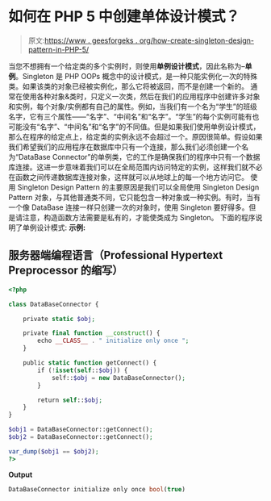 # 如何在 PHP 5 中创建单体设计模式？

> 原文:[https://www . geesforgeks . org/how-create-singleton-design-pattern-in-PHP-5/](https://www.geeksforgeeks.org/how-to-create-singleton-design-pattern-in-php-5/)

当您不想拥有一个给定类的多个实例时，则使用**单例设计模式**，因此名称为–**单例**。Singleton 是 PHP OOPs 概念中的设计模式，是一种只能实例化一次的特殊类。如果该类的对象已经被实例化，那么它将被返回，而不是创建一个新的。
通常在使用各种对象&类时，只定义一次类，然后在我们的应用程序中创建许多对象和实例，每个对象/实例都有自己的属性。例如，当我们有一个名为“学生”的班级名字，它有三个属性——“名字”、“中间名”和“名字”。“学生”的每个实例可能有也可能没有“名字”、“中间名”和“名字”的不同值。但是如果我们使用单例设计模式，那么在程序的给定点上，给定类的实例永远不会超过一个。原因很简单。假设如果我们希望我们的应用程序在数据库中只有一个连接，那么我们必须创建一个名为“DataBase Connector”的单例类，它的工作是确保我们的程序中只有一个数据库连接。这进一步意味着我们可以在全局范围内访问特定的实例，这样我们就不必在函数之间传递数据库连接对象，这样就可以从地球上的每一个地方访问它。
使用 Singleton Design Pattern 的主要原因是我们可以全局使用 Singleton Design Pattern 对象，与其他普通类不同，它只能包含一种对象或一种实例。有时，当有一个像 DataBase 连接一样只创建一次的对象时，使用 Singleton 要好得多。但是请注意，构造函数方法需要是私有的，才能使类成为 Singleton。
下面的程序说明了单例设计模式:
**示例:**

## 服务器端编程语言（Professional Hypertext Preprocessor 的缩写）

```php
<?php

class DataBaseConnector {

    private static $obj;

    private final function __construct() {
        echo __CLASS__ . " initialize only once ";
    }

    public static function getConnect() {
        if (!isset(self::$obj)) {
            self::$obj = new DataBaseConnector();
        }

        return self::$obj;
    }
}

$obj1 = DataBaseConnector::getConnect();
$obj2 = DataBaseConnector::getConnect();

var_dump($obj1 == $obj2);
?>
```

**Output**

```php
DataBaseConnector initialize only once bool(true)

```
